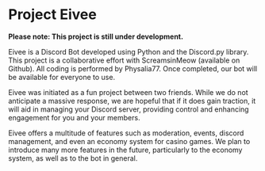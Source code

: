 # Project Eivee

**Please note: This project is still under development.**

Eivee is a Discord Bot developed using Python and the Discord.py library. This project is a collaborative effort with ScreamsinMeow (available on Github). All coding is performed by Physalia77. Once completed, our bot will be available for everyone to use.

Eivee was initiated as a fun project between two friends. While we do not anticipate a massive response, we are hopeful that if it does gain traction, it will aid in managing your Discord server, providing control and enhancing engagement for you and your members.

Eivee offers a multitude of features such as moderation, events, discord management, and even an economy system for casino games. We plan to introduce many more features in the future, particularly to the economy system, as well as to the bot in general.